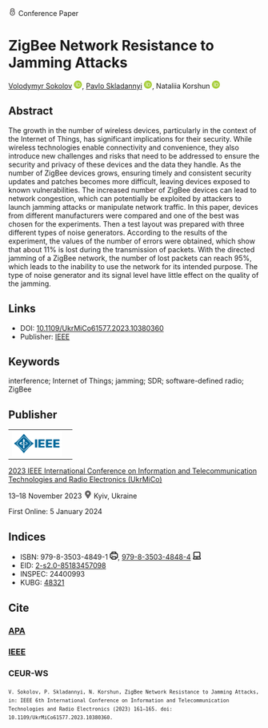 <img src="/icons/lock.svg" width="16" height="16"> Conference Paper

# ZigBee Network Resistance to Jamming Attacks

<a href="https://volodymyr-sokolov.github.io/">Volodymyr Sokolov</a> <a href="https://orcid.org/0000-0002-9349-7946" target="_blank"><img src="/icons/orcid.svg" width="16" height="16"></a>,
<a href="/">Pavlo Skladannyi</a> <a href="https://orcid.org/0000-0002-7775-6039" target="_blank"><img src="/icons/orcid.svg" width="16" height="16"></a>,
Nataliia Korshun <a href="https://orcid.org/0000-0003-2908-970X" target="_blank"><img src="/icons/orcid.svg" width="16" height="16"></a>

## Abstract

The growth in the number of wireless devices, particularly in the context of the Internet of Things, has significant implications for their security. While wireless technologies enable connectivity and convenience, they also introduce new challenges and risks that need to be addressed to ensure the security and privacy of these devices and the data they handle. As the number of ZigBee devices grows, ensuring timely and consistent security updates and patches becomes more difficult, leaving devices exposed to known vulnerabilities. The increased number of ZigBee devices can lead to network congestion, which can potentially be exploited by attackers to launch jamming attacks or manipulate network traffic. In this paper, devices from different manufacturers were compared and one of the best was chosen for the experiments. Then a test layout was prepared with three different types of noise generators. According to the results of the experiment, the values of the number of errors were obtained, which show that about 11% is lost during the transmission of packets. With the directed jamming of a ZigBee network, the number of lost packets can reach 95%, which leads to the inability to use the network for its intended purpose. The type of noise generator and its signal level have little effect on the quality of the jamming.

## Links

* DOI: [10.1109/UkrMiCo61577.2023.10380360](https://doi.org/10.1109/UkrMiCo61577.2023.10380360) 
* Publisher: [IEEE](https://ieeexplore.ieee.org/document/10380360)

## Keywords

interference; Internet of Things; jamming; SDR; software-defined radio; ZigBee

## Publisher

<table>
<tr>
<td>
<img src="/icons/ieee.svg" height="50">
</td>
<td style="text-align: left;">
<span class="__dimensions_badge_embed__" data-doi="10.1109/UkrMiCo61577.2023.10380360" data-hide-zero-citations="true"></span><script async src="https://badge.dimensions.ai/badge.js" charset="utf-8"></script>
</td>
</tr>
</table>

[2023 IEEE International Conference on Information and Telecommunication Technologies and Radio Electronics (UkrMiCo)](https://ieeexplore.ieee.org/xpl/conhome/10380266/proceeding)

13–18 November 2023 <img src="/icons/location-pin.svg" width="16" height="16"> Kyiv, Ukraine

First Online: 5 January 2024

## Indices

* ISBN: 979-8-3503-4849-1 <img src="/icons/print.svg" width="16" height="16">, [979-8-3503-4848-4](https://isbnsearch.org/isbn/979-8-3503-4848-4) <img src="/icons/online.svg" width="16" height="16">
* EID: [2-s2.0-85183457098](http://www.scopus.com/record/display.url?origin=inward&eid=2-s2.0-85183457098)
* INSPEC: 24400993
* KUBG: [48321](http://elibrary.kubg.edu.ua/id/eprint/48321/)

## Cite

### [APA](https://citation.crosscite.org/format?doi=10.1109/UkrMiCo61577.2023.10380360&style=apa&lang=en-US)

### [IEEE](https://citation.crosscite.org/format?doi=10.1109/UkrMiCo61577.2023.10380360&style=ieee&lang=en-US)

### CEUR-WS

<small>`V. Sokolov, P. Skladannyi, N. Korshun, ZigBee Network Resistance to Jamming Attacks, in: IEEE 6th International Conference on Information and Telecommunication Technologies and Radio Electronics (2023) 161–165. doi: 10.1109/UkrMiCo61577.2023.10380360.`</small>